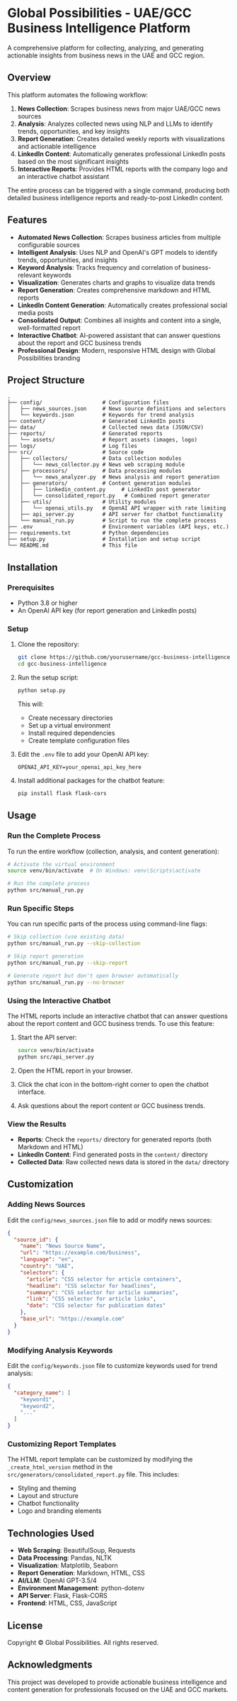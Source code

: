 # Global Possibilities - UAE/GCC Business Intelligence Platform

A comprehensive platform for collecting, analyzing, and generating actionable insights from business news in the UAE and GCC region.

## Overview

This platform automates the following workflow:

1. **News Collection**: Scrapes business news from major UAE/GCC news sources
2. **Analysis**: Analyzes collected news using NLP and LLMs to identify trends, opportunities, and key insights
3. **Report Generation**: Creates detailed weekly reports with visualizations and actionable intelligence
4. **LinkedIn Content**: Automatically generates professional LinkedIn posts based on the most significant insights
5. **Interactive Reports**: Provides HTML reports with the company logo and an interactive chatbot assistant

The entire process can be triggered with a single command, producing both detailed business intelligence reports and ready-to-post LinkedIn content.

## Features

- **Automated News Collection**: Scrapes business articles from multiple configurable sources
- **Intelligent Analysis**: Uses NLP and OpenAI's GPT models to identify trends, opportunities, and insights
- **Keyword Analysis**: Tracks frequency and correlation of business-relevant keywords
- **Visualization**: Generates charts and graphs to visualize data trends
- **Report Generation**: Creates comprehensive markdown and HTML reports
- **LinkedIn Content Generation**: Automatically creates professional social media posts
- **Consolidated Output**: Combines all insights and content into a single, well-formatted report
- **Interactive Chatbot**: AI-powered assistant that can answer questions about the report and GCC business trends
- **Professional Design**: Modern, responsive HTML design with Global Possibilities branding

## Project Structure

```
.
├── config/                   # Configuration files
│   ├── news_sources.json     # News source definitions and selectors
│   └── keywords.json         # Keywords for trend analysis
├── content/                  # Generated LinkedIn posts
├── data/                     # Collected news data (JSON/CSV)
├── reports/                  # Generated reports
│   └── assets/               # Report assets (images, logo)
├── logs/                     # Log files
├── src/                      # Source code
│   ├── collectors/           # Data collection modules
│   │   └── news_collector.py # News web scraping module
│   ├── processors/           # Data processing modules
│   │   └── news_analyzer.py  # News analysis and report generation
│   ├── generators/           # Content generation modules
│   │   ├── linkedin_content.py     # LinkedIn post generator
│   │   └── consolidated_report.py   # Combined report generator
│   ├── utils/                # Utility modules
│   │   └── openai_utils.py   # OpenAI API wrapper with rate limiting
│   ├── api_server.py         # API server for chatbot functionality
│   └── manual_run.py         # Script to run the complete process
├── .env                      # Environment variables (API keys, etc.)
├── requirements.txt          # Python dependencies
├── setup.py                  # Installation and setup script
└── README.md                 # This file
```

## Installation

### Prerequisites

- Python 3.8 or higher
- An OpenAI API key (for report generation and LinkedIn posts)

### Setup

1. Clone the repository:
   ```bash
   git clone https://github.com/yourusername/gcc-business-intelligence.git
   cd gcc-business-intelligence
   ```

2. Run the setup script:
   ```bash
   python setup.py
   ```

   This will:
   - Create necessary directories
   - Set up a virtual environment
   - Install required dependencies
   - Create template configuration files

3. Edit the `.env` file to add your OpenAI API key:
   ```
   OPENAI_API_KEY=your_openai_api_key_here
   ```

4. Install additional packages for the chatbot feature:
   ```bash
   pip install flask flask-cors
   ```

## Usage

### Run the Complete Process

To run the entire workflow (collection, analysis, and content generation):

```bash
# Activate the virtual environment
source venv/bin/activate  # On Windows: venv\Scripts\activate

# Run the complete process
python src/manual_run.py
```

### Run Specific Steps

You can run specific parts of the process using command-line flags:

```bash
# Skip collection (use existing data)
python src/manual_run.py --skip-collection

# Skip report generation
python src/manual_run.py --skip-report

# Generate report but don't open browser automatically
python src/manual_run.py --no-browser
```

### Using the Interactive Chatbot

The HTML reports include an interactive chatbot that can answer questions about the report content and GCC business trends. To use this feature:

1. Start the API server:
   ```bash
   source venv/bin/activate
   python src/api_server.py
   ```

2. Open the HTML report in your browser.

3. Click the chat icon in the bottom-right corner to open the chatbot interface.

4. Ask questions about the report content or GCC business trends.

### View the Results

- **Reports**: Check the `reports/` directory for generated reports (both Markdown and HTML)
- **LinkedIn Content**: Find generated posts in the `content/` directory
- **Collected Data**: Raw collected news data is stored in the `data/` directory

## Customization

### Adding News Sources

Edit the `config/news_sources.json` file to add or modify news sources:

```json
{
  "source_id": {
    "name": "News Source Name",
    "url": "https://example.com/business",
    "language": "en",
    "country": "UAE",
    "selectors": {
      "article": "CSS selector for article containers",
      "headline": "CSS selector for headlines",
      "summary": "CSS selector for article summaries",
      "link": "CSS selector for article links",
      "date": "CSS selector for publication dates"
    },
    "base_url": "https://example.com"
  }
}
```

### Modifying Analysis Keywords

Edit the `config/keywords.json` file to customize keywords used for trend analysis:

```json
{
  "category_name": [
    "keyword1",
    "keyword2",
    "..."
  ]
}
```

### Customizing Report Templates

The HTML report template can be customized by modifying the `_create_html_version` method in the `src/generators/consolidated_report.py` file. This includes:

- Styling and theming
- Layout and structure
- Chatbot functionality
- Logo and branding elements

## Technologies Used

- **Web Scraping**: BeautifulSoup, Requests
- **Data Processing**: Pandas, NLTK
- **Visualization**: Matplotlib, Seaborn
- **Report Generation**: Markdown, HTML, CSS
- **AI/LLM**: OpenAI GPT-3.5/4
- **Environment Management**: python-dotenv
- **API Server**: Flask, Flask-CORS
- **Frontend**: HTML, CSS, JavaScript

## License

Copyright © Global Possibilities. All rights reserved.

## Acknowledgments

This project was developed to provide actionable business intelligence and content generation for professionals focused on the UAE and GCC markets. 